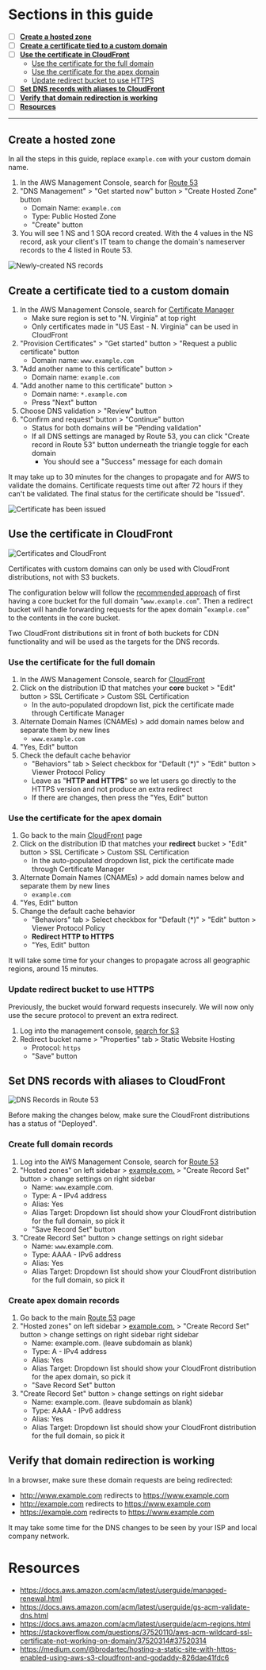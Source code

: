 # Sections in this guide
  - [ ] [**Create a hosted zone**](./Creating-a-SSL-TLS-Certificate-for-a-Custom-Domain.md#create-a-hosted-zone)
  - [ ] [**Create a certificate tied to a custom domain**](./Creating-a-SSL-TLS-Certificate-for-a-Custom-Domain.md#create-a-certificate-tied-to-a-custom-domain)
  - [ ] [**Use the certificate in CloudFront**](./Creating-a-SSL-TLS-Certificate-for-a-Custom-Domain.md#use-the-certificate-in-cloudfront)
    * [Use the certificate for the full domain](./Creating-a-SSL-TLS-Certificate-for-a-Custom-Domain.md#use-the-certificate-for-the-full-domain)
    * [Use the certificate for the apex domain](./Creating-a-SSL-TLS-Certificate-for-a-Custom-Domain.md#use-the-certificate-for-the-apex-domain)
    * [Update redirect bucket to use HTTPS](./Creating-a-SSL-TLS-Certificate-for-a-Custom-Domain.md#update-redirect-bucket-to-use-https)
  - [ ] [**Set DNS records with aliases to CloudFront**](./Creating-a-SSL-TLS-Certificate-for-a-Custom-Domain.md#set-dns-records-with-aliases-to-cloudfront)
  - [ ] [**Verify that domain redirection is working**](./Creating-a-SSL-TLS-Certificate-for-a-Custom-Domain.md#verify-that-domain-redirection-is-working)
  - [ ] [**Resources**](./Creating-a-SSL-TLS-Certificate-for-a-Custom-Domain.md#resources)

---

## Create a hosted zone
In all the steps in this guide, replace `example.com` with your custom domain name.

1. In the AWS Management Console, search for [Route 53](https://console.aws.amazon.com/route53/home?)
1. "DNS Management" > "Get started now" button > "Create Hosted Zone" button
    * Domain Name: `example.com`
    * Type: Public Hosted Zone
    * "Create" button
1. You will see 1 NS and 1 SOA record created. With the 4 values in the NS record, ask your client's IT team to change the domain's nameserver records to the 4 listed in Route 53.

![Newly-created NS records](../images/route-53-ns-records.png)

## Create a certificate tied to a custom domain
1. In the AWS Management Console, search for [Certificate Manager](https://console.aws.amazon.com/acm/home?region=us-east-1#/)
    * Make sure region is set to "N. Virginia" at top right
    * Only certificates made in "US East - N. Virginia" can be used in CloudFront
1. "Provision Certificates" > "Get started" button > "Request a public certificate" button
    * Domain name: `www.example.com`
1. "Add another name to this certificate" button >
    * Domain name: `example.com`
1. "Add another name to this certificate" button >
    * Domain name: `*.example.com`
    * Press "Next" button
1. Choose DNS validation > "Review" button
1. "Confirm and request" button > "Continue" button
    * Status for both domains will be "Pending validation"
    * If all DNS settings are managed by Route 53, you can click "Create record in Route 53" button underneath the triangle toggle for each domain
      * You should see a "Success" message for each domain

It may take up to 30 minutes for the changes to propagate and for AWS to validate the domains. Certificate requests time out after 72 hours if they can't be validated. The final status for the certificate should be "Issued".

![Certificate has been issued](../images/acm-certificate-issued.png)

## Use the certificate in CloudFront
![Certificates and CloudFront](../images/cloudfront.png)

Certificates with custom domains can only be used with CloudFront distributions, not with S3 buckets.

The configuration below will follow the [recommended approach](./Setting-Up-S3-for-Domain-Redirects.md#introduction) of first having a core bucket for the full domain "`www.example.com`". Then a redirect bucket will handle forwarding requests for the apex domain "`example.com`" to the contents in the core bucket.

Two CloudFront distributions sit in front of both buckets for CDN functionality and will be used as the targets for the DNS records.

### Use the certificate for the full domain
1. In the AWS Management Console, search for [ CloudFront ](https://console.aws.amazon.com/cloudfront/home?#)
1. Click on the distribution ID that matches your **core** bucket > "Edit" button > SSL Certificate > Custom SSL Certification
    * In the auto-populated dropdown list, pick the certificate made through Certificate Manager
1. Alternate Domain Names (CNAMEs) > add domain names below and separate them by new lines
    * `www.example.com`
1. "Yes, Edit" button
1. Check the default cache behavior
    * "Behaviors" tab > Select checkbox for "Default (*)" > "Edit" button > Viewer Protocol Policy
    * Leave as "**HTTP and HTTPS**" so we let users go directly to the HTTPS version and not produce an extra redirect
    * If there are changes, then press the "Yes, Edit" button

### Use the certificate for the apex domain
1. Go back to the main [CloudFront](https://console.aws.amazon.com/cloudfront/home?#) page
1. Click on the distribution ID that matches your **redirect** bucket > "Edit" button > SSL Certificate > Custom SSL Certification
    * In the auto-populated dropdown list, pick the certificate made through Certificate Manager
1. Alternate Domain Names (CNAMEs) > add domain names below and separate them by new lines
    * `example.com`
1. "Yes, Edit" button
1. Change the default cache behavior
    * "Behaviors" tab > Select checkbox for "Default (*)" > "Edit" button > Viewer Protocol Policy
    * **Redirect HTTP to HTTPS**
    * "Yes, Edit" button

It will take some time for your changes to propagate across all geographic regions, around 15 minutes.

### Update redirect bucket to use HTTPS
Previously, the bucket would forward requests insecurely. We will now only use the secure protocol to prevent an extra redirect.
1. Log into the management console, [search for S3](https://console.aws.amazon.com/s3/home)
1. Redirect bucket name > "Properties" tab > Static Website Hosting
    * Protocol: `https`
    * "Save" button

## Set DNS records with aliases to CloudFront
![DNS Records in Route 53](../images/route-53-and-certificate-manager.png)

Before making the changes below, make sure the CloudFront distributions has a status of "Deployed".

### Create full domain records
1. Log into the AWS Management Console, search for [Route 53](https://console.aws.amazon.com/route53/home?#)
1. "Hosted zones" on left sidebar > [example.com.]() > "Create Record Set" button > change settings on right sidebar
    * Name: `www`.example.com.
    * Type: A - IPv4 address
    * Alias: Yes
    * Alias Target: Dropdown list should show your CloudFront distribution for the full domain, so pick it
    * "Save Record Set" button
1. "Create Record Set" button > change settings on right sidebar
    * Name: `www`.example.com.
    * Type: AAAA - IPv6 address
    * Alias: Yes
    * Alias Target: Dropdown list should show your CloudFront distribution for the full domain, so pick it

### Create apex domain records
1. Go back to the main [Route 53](https://console.aws.amazon.com/route53/home?#) page
1. "Hosted zones" on left sidebar > [example.com.]() > "Create Record Set" button > change settings on right sidebar
right sidebar
    * Name: example.com. (leave subdomain as blank)
    * Type: A - IPv4 address
    * Alias: Yes
    * Alias Target: Dropdown list should show your CloudFront distribution for the apex domain, so pick it
    * "Save Record Set" button
1. "Create Record Set" button > change settings on right sidebar
    * Name: example.com. (leave subdomain as blank)
    * Type: AAAA - IPv6 address
    * Alias: Yes
    * Alias Target: Dropdown list should show your CloudFront distribution for the full domain, so pick it

## Verify that domain redirection is working
In a browser, make sure these domain requests are being redirected:
  * http://www.example.com redirects to https://www.example.com
  * http://example.com redirects to https://www.example.com
  * https://example.com redirects to https://www.example.com

It may take some time for the DNS changes to be seen by your ISP and local company network.

# Resources
  * https://docs.aws.amazon.com/acm/latest/userguide/managed-renewal.html
  * https://docs.aws.amazon.com/acm/latest/userguide/gs-acm-validate-dns.html
  * https://docs.aws.amazon.com/acm/latest/userguide/acm-regions.html
  * https://stackoverflow.com/questions/37520110/aws-acm-wildcard-ssl-certificate-not-working-on-domain/37520314#37520314
  * https://medium.com/@brodartec/hosting-a-static-site-with-https-enabled-using-aws-s3-cloudfront-and-godaddy-826dae41fdc6

